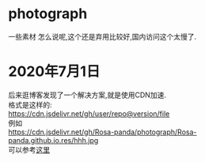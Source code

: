 # photograph
一些素材
怎么说呢,这个还是弃用比较好,国内访问这个太慢了.
# 2020年7月1日
后来逛博客发现了一个解决方案,就是使用CDN加速.  
格式是这样的:  
https://cdn.jsdelivr.net/gh/user/repo@version/file  
例如  
https://cdn.jsdelivr.net/gh/Rosa-panda/photograph/Rosa-panda.github.io.res/hhh.jpg  
可以参考[这里](https://www.jsdelivr.com/features)  
